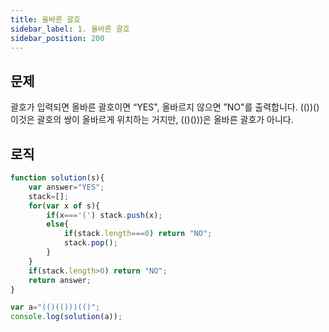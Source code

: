```yaml
---
title: 올바른 괄호
sidebar_label: 1. 올바른 괄호
sidebar_position: 200
---
```


## 문제 
괄호가 입력되면 올바른 괄호이면 “YES", 올바르지 않으면 ”NO"를 출력합니다.
(())() 이것은 괄호의 쌍이 올바르게 위치하는 거지만, (()()))은 올바른 괄호가 아니다.

## 로직

```js
function solution(s){
    var answer="YES";
    stack=[];
    for(var x of s){
        if(x==='(') stack.push(x);
        else{
            if(stack.length===0) return "NO";
            stack.pop();
        }
    }
    if(stack.length>0) return "NO";  
    return answer;
}

var a="(()(()))(()";
console.log(solution(a));
```
